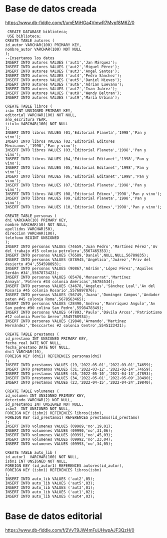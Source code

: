 # Base de datos creada

https://www.db-fiddle.com/f/umEMiHGa4VmwR7Mvpf8M6Z/0

     CREATE DATABASE biblioteca;
     USE biblioteca;
    CREATE TABLE autores (
    id_autor VARCHAR(100) PRIMARY KEY,
    nombre_autor VARCHAR(100) NOT NULL
    );
    --Insertamos los datos
    INSERT INTO autores VALUES ('aut1','Jan Márquez');
    INSERT INTO autores VALUES ('aut2','Miguel Pérez');
    INSERT INTO autores VALUES ('aut3','Angel Santos');
    INSERT INTO autores VALUES ('aut4','Pedro Sánchez');
    INSERT INTO autores VALUES ('aut5','Daniel Nieves');
    INSERT INTO autores VALUES ('aut6','Adrian Luevano');
    INSERT INTO autores VALUES ('aut7','Ivan Juárez');
    INSERT INTO autores VALUES ('aut8','Wendy Beltran');
    INSERT INTO autores VALUES ('aut9','María Urbina');

    CREATE TABLE libros (
    isbn INT UNSIGNED PRIMARY KEY,
    editorial VARCHAR(100) NOT NULL,
    año_escritura YEAR, 
    titulo VARCHAR(100) NOT NULL
    );
    INSERT INTO libros VALUES (01,'Editorial Planeta','1998','Pan y vino');
    INSERT INTO libros VALUES (02,'Editorial Editores Mexicanos','1998','Pan y vino');
    INSERT INTO libros VALUES (03,'Editorial Planeta','1998','Pan y vino');
    INSERT INTO libros VALUES (04,'Editorial Editanet','1998','Pan y vino');
    INSERT INTO libros VALUES (05,'Editorial Editanet','1998','Pan y vino');
    INSERT INTO libros VALUES (06,'Editorial Editanet','1998','Pan y vino');
    INSERT INTO libros VALUES (07,'Editorial Planeta','1998','Pan y vino');
    INSERT INTO libros VALUES (08,'Editorial Edimex','1998','Pan y vino');
    INSERT INTO libros VALUES (09,'Editorial Planeta','1998','Pan y vino');
    INSERT INTO libros VALUES (10,'Editorial Edimex','1998','Pan y vino');

    CREATE TABLE personas (
    dni VARCHAR(10) PRIMARY KEY,
    nombre VARCHAR(50) NOT NULL,
    apellidos VARCHAR(50),
    direccion VARCHAR(100),
    telefono BIGINT UNSIGNED
    );
    INSERT INTO personas VALUES (74659,'Juan Pedro','Martínez Pérez','Av del trabajo #15 colonia petrolera',5567465353);
    INSERT INTO personas VALUES (76589,'Daniel',NULL,NULL,56789835);
    INSERT INTO personas VALUES (878945,'Angélica','Juárez','Priv del desierto #34',554598093);
    INSERT INTO personas VALUES (90867,'Adrián','López Pérez','Aquiles Serdán #34',5567873423);
    INSERT INTO personas VALUES (65478,'Monserrat','Martínez Annaya','Potrero #34 colonia Américas',56784534);
    INSERT INTO personas VALUES (34678,'Ángeles','Sánchez Leal','Av del Rosario #45 colonia Rosario',5576897876);
    INSERT INTO personas VALUES (56749,'Juana','Domíngez Campos','Andador peten #45 colonia Roma',5678563465);
    INSERT INTO personas VALUES (28490,'Andrea','Manrriquez Angulo','Av San pedro #90 colina San Pedro',5598478349);
    INSERT INTO personas VALUES (47893,'Paulo','Dávila Arcos','Patriotismo #12 colonia Puerto Áereo',5545768934);
    INSERT INTO personas VALUES (19840,'Armando','Martínez Hernández','Desccartes #2 colonia Centro',5545123421);

    CREATE TABLE prestamos (
    id_prestamo INT UNSIGNED PRIMARY KEY,
    fecha_real DATE NOT NULL,
    fecha_prestamo DATE NOT NULL,
    dni1 VARCHAR(10),
    FOREIGN KEY (dni1) REFERENCES personas(dni)
    );
    INSERT INTO prestamos VALUES (19,'2022-05-01','2022-03-01',74659);
    INSERT INTO prestamos VALUES (31,'2022-03-12','2022-02-14',74659);
    INSERT INTO prestamos VALUES (45,'2022-05-10','2021-04-13',47893);
    INSERT INTO prestamos VALUES (34,'2022-05-01','2022-05-09',28490);
    INSERT INTO prestamos VALUES (23,'2022-04-15','2022-04-24',19840);

    CREATE TABLE volumenes (
    id_volumen INT UNSIGNED PRIMARY KEY,
    deteriodo VARCHAR(2) NOT NULL,
    id_prestamo1 INT UNSIGNED NOT NULL,
    isbn2  INT UNSIGNED NOT NULL,
    FOREIGN KEY (isbn2) REFERENCES libros(isbn),
    FOREIGN KEY (id_prestamo1) REFERENCES prestamos(id_prestamo)
    );
    INSERT INTO volumenes VALUES (09989,'no',19,01);
    INSERT INTO volumenes VALUES (09990,'no',31,06);
    INSERT INTO volumenes VALUES (09991,'no',45,03);
    INSERT INTO volumenes VALUES (09992,'no',23,04);
    INSERT INTO volumenes VALUES (09993,'no',34,05);

    CREATE TABLE auto_lib (
    id_autor1  VARCHAR(100) NOT NULL,
    isbn1 INT UNSIGNED NOT NULL,
    FOREIGN KEY (id_autor1) REFERENCES autores(id_autor),
    FOREIGN KEY (isbn1) REFERENCES libros(isbn)
    );
    INSERT INTO auto_lib VALUES ('aut2',05);
    INSERT INTO auto_lib VALUES ('aut5',03);
    INSERT INTO auto_lib VALUES ('aut3',01);
    INSERT INTO auto_lib VALUES ('aut1',02);
    INSERT INTO auto_lib VALUES ('aut4',03);
    
# Base de datos editorial

https://www.db-fiddle.com/f/2VvT9JW4mFuUHwpAJF3QzH/0
    

